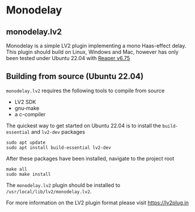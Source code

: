 # Monodelay

## monodelay.lv2

Monodelay is a simple LV2 plugin implementing a mono Haas-effect delay.
This plugin should build on Linux, Windows and Mac, however has only been tested under Ubuntu 22.04 with [Reaper v6.75](https://reaper.fm)

## Building from source (Ubuntu 22.04)

`monodelay.lv2` requires the following tools to compile from source
- LV2 SDK
- gnu-make
- a c-compiler

The quickest way to get started on Ubuntu 22.04 is to install the `build-essential` and `lv2-dev` packages
```
sudo apt update
sudo apt install build-essential lv2-dev
```

After these packages have been installed, navigate to the project root
```
make all
sudo make install
```

The `monodelay.lv2` plugin should be installed to `/usr/local/lib/lv2/monodelay.lv2`.


For more information on the LV2 plugin format please visit https://lv2plug.in


